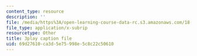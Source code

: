 ```yaml
---
content_type: resource
description: ''
file: /media/https%3A/open-learning-course-data-rc.s3.amazonaws.com/18-01sc-single-variable-calculus-fall-2010/69d27610ca3d5e75998e5c8c22c50610_hjZhPczMkL4.vtt
file_type: application/x-subrip
resourcetype: Other
title: 3play caption file
uid: 69d27610-ca3d-5e75-998e-5c8c22c50610
---
```

